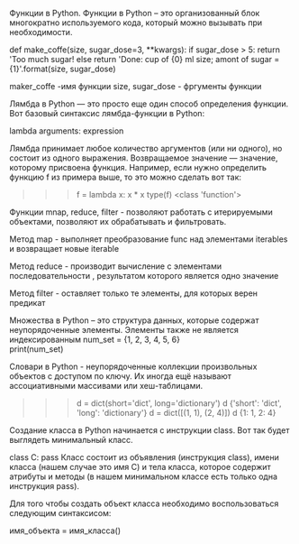 Функции в Python.
Функции в Python – это организованный блок многократно используемого кода, который можно вызывать при необходимости.

def make_coffe(size, sugar_dose=3, **kwargs):
    if sugar_dose > 5:
       return 'Too much sugar!
      else
       return 'Done: cup of {0} ml size; amont of sugar = {1}'.format(size, sugar_dose)
       
maker_coffe -имя функции
size, sugar_dose - фргументы функции


Лямбда в Python — это просто еще один способ определения функции.
Вот базовый синтаксис лямбда-функции в Python:

lambda arguments: expression

Лямбда принимает любое количество аргументов (или ни одного), но состоит из одного выражения. Возвращаемое значение — значение, которому присвоена функция. 
Например, если нужно определить функцию f из примера выше, то это можно сделать вот так:

>>> f = lambda x: x * x
>>> type(f)
<class 'function'>


Функции mnap, reduce, filter - позволяют работать с итерируемыми объектами, позволяют их обрабатывать и фильтровать.

Метод map - выполняет преобразование func над элементами iterables и возвращает новые iterable

Метод reduce - производит вычисление с элементами последовательности , результатом которого является одно значение

Метод filter - оставляет только те элементы, для которых верен предикат

Множества в Python – это структура данных, которые содержат неупорядоченные элементы. Элементы также не является индексированным
num_set = {1, 2, 3, 4, 5, 6}  
print(num_set)

Словари в Python - неупорядоченные коллекции произвольных объектов с доступом по ключу. Их иногда ещё называют ассоциативными массивами или хеш-таблицами.
>>> d = dict(short='dict', long='dictionary')
>>> d
{'short': 'dict', 'long': 'dictionary'}
>>> d = dict([(1, 1), (2, 4)])
>>> d
{1: 1, 2: 4}

Создание класса в Python начинается с инструкции class. Вот так будет выглядеть минимальный класс.

class C: 
    pass
Класс состоит из объявления (инструкция class), имени класса (нашем случае это имя C) и тела класса, которое содержит атрибуты и методы (в нашем минимальном классе есть только одна инструкция pass).

Для того чтобы создать объект класса необходимо воспользоваться следующим синтаксисом:

имя_объекта = имя_класса()



